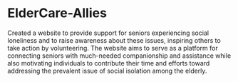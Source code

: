 # ElderCare-Allies
Created a website to provide support for seniors experiencing social loneliness and to raise awareness about these issues, inspiring others to take action by volunteering. The website aims to serve as a platform for connecting seniors with much-needed companionship and assistance while also motivating individuals to contribute their time and efforts toward addressing the prevalent issue of social isolation among the elderly.
